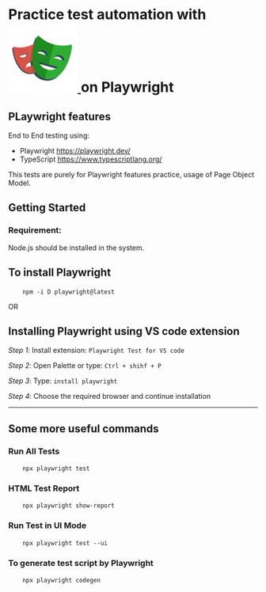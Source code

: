 <h1>
  Practice test automation with <a href="https://playwright.dev/"> <img width="140" alt="Playwright Logo" src="https://raw.githubusercontent.com/github/explore/60cd2530141f67f07a947fa2d310c482e287e387/topics/playwright/playwright.png" /> </a> on Playwright
</h1>

## PLaywright features
End to End testing using:

- Playwright https://playwright.dev/
- TypeScript https://www.typescriptlang.org/

This tests are purely for Playwright features practice, usage of Page Object Model.

## Getting Started

### Requirement: 
Node.js should be installed in the system.

## To install Playwright
        npm -i D playwright@latest

OR

## Installing Playwright using VS code extension

_Step 1_: Install extension: ```Playwright Test for VS code```

_Step 2_: Open Palette or type: ```Ctrl + shihf + P```

_Step 3_: Type: ```install playwright```

_Step 4_: Choose the required browser and continue installation

---
## Some more useful commands
### Run All Tests
        npx playwright test
### HTML Test Report
        npx playwright show-report
### Run Test in UI Mode
        npx playwright test --ui
### To generate test script by Playwright
        npx playwright codegen
